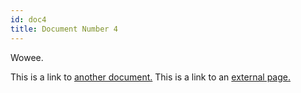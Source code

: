 ```yaml
---
id: doc4
title: Document Number 4
---
```


Wowee.

This is a link to [another document.](doc3.md) This is a link to an [external page.](http://www.example.com/)
